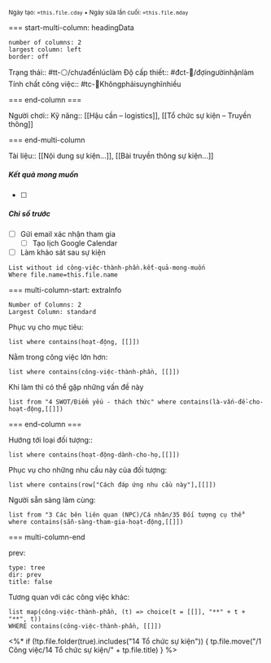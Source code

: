 <sub>Ngày tạo: `=this.file.cday` • Ngày sửa lần cuối: `=this.file.mday`</sub>

=== start-multi-column: headingData
```column-settings  
number of columns: 2
largest column: left
border: off
```

Trạng thái:: #tt-⚪/chưađếnlúclàm
Độ cấp thiết:: #đct-🍃/đợingườinhậnlàm 
Tính chất công việc:: #tc-🧠Khôngphảisuynghĩnhiều

=== end-column ===

Người chơi::
Kỹ năng:: [[Hậu cần – logistics]], [[Tổ chức sự kiện – Truyền thông]]

=== end-multi-column

Tài liệu:: [[Nội dung sự kiện...]], [[Bài truyền thông sự kiện...]] 
##### Kết quả mong muốn
- [ ] 
##### Chỉ số trước
- [ ] Gửi email xác nhận tham gia
    - [ ] Tạo lịch Google Calendar
- [ ] Làm khảo sát sau sự kiện

```dataview
List without id công-việc-thành-phần.kết-quả-mong-muốn
Where file.name=this.file.name
```

=== multi-column-start: extraInfo
```column-settings
Number of Columns: 2
Largest Column: standard
```

Phục vụ cho mục tiêu:
```dataview
list where contains(hoạt-động, [[]])
```
Nằm trong công việc lớn hơn:
```dataview
list where contains(công-việc-thành-phần, [[]])
```
Khi làm thì có thể gặp những vấn đề này
```dataview
list from "4 SWOT/Điểm yếu - thách thức" where contains(là-vấn-đề-cho-hoạt-động,[[]])
```

=== end-column ===

Hướng tới loại đối tượng::
```dataview
list where contains(hoạt-động-dành-cho-họ,[[]])
```
Phục vụ cho những nhu cầu này của đối tượng:
```dataview
list where contains(row["Cách đáp ứng nhu cầu này"],[[]])
```
Người sẵn sàng làm cùng:
```dataview
list from "3 Các bên liên quan (NPC)/Cá nhân/35 Đối tượng cụ thể" where contains(sẵn-sàng-tham-gia-hoạt-động,[[]])
```

=== multi-column-end

prev:
```breadcrumbs
type: tree
dir: prev
title: false
```

Tương quan với các công việc khác:
```dataview 
list map(công-việc-thành-phần, (t) => choice(t = [[]], "**" + t + "**", t))
WHERE contains(công-việc-thành-phần, [[]])
```

<%* if (!tp.file.folder(true).includes("14 Tổ chức sự kiện")) {
	tp.file.move("/1 Công việc/14 Tổ chức sự kiện/" + tp.file.title)
} %>